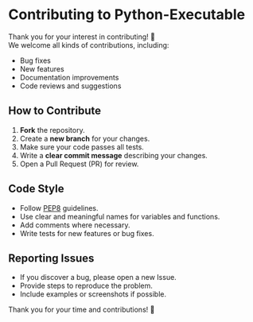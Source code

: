 # Contributing to Python-Executable

Thank you for your interest in contributing! 🙌  
We welcome all kinds of contributions, including:
- Bug fixes
- New features
- Documentation improvements
- Code reviews and suggestions

## How to Contribute
1. **Fork** the repository.
2. Create a **new branch** for your changes.
3. Make sure your code passes all tests.
4. Write a **clear commit message** describing your changes.
5. Open a Pull Request (PR) for review.

## Code Style
- Follow [PEP8](https://peps.python.org/pep-0008/) guidelines.
- Use clear and meaningful names for variables and functions.
- Add comments where necessary.
- Write tests for new features or bug fixes.

## Reporting Issues
- If you discover a bug, please open a new Issue.
- Provide steps to reproduce the problem.
- Include examples or screenshots if possible.


Thank you for your time and contributions! 💙
